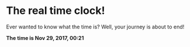 # The real time clock!

Ever wanted to know what the time is? Well, your journey is about to end!

**The time is Nov 29, 2017, 00:21**